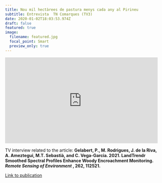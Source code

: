```yaml
---
title: Nou mil hectàrees de pastura menys cada any al Pirineu
subtitle: Entrevista  TN Comarques (TV3)
date: 2020-01-02T18:03:53.974Z
draft: false
featured: true
image:
  filename: featured.jpg
  focal_point: Smart
  preview_only: true
---
```

<iframe title="video 5996674" src="https://www.ccma.cat/video/embed/5996674/" allowfullscreen scrolling="no" frameborder="0" width="500px" height="281px"></iframe>
<p align="justify">

TV interview related to the article: <b> Gelabert, P., M. Rodrigues, J. de la Riva, A. Ameztegui, M.T. Sebastià, and C. Vega-Garcia. 2021. LandTrendr Smoothed Spectral Profiles Enhance Woody Encroachment Monitoring. <i> Remote Sensing of Environment </i>, 262, 112521.</b>
  
<a href="https://pjgelabert.netlify.app/publication/landtrendr-smoothed-spectral-profiles-enhance-woody-encroachment-monitoring/"> Link to publication </a>

</p>
